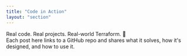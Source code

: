 ```yaml
---
title: "Code in Action"
layout: "section"
---
```


Real code. Real projects. Real-world Terraform. 🚀  
Each post here links to a GitHub repo and shares what it solves, how it's designed, and how to use it.

